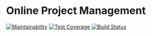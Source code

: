 # Online Project Management
[![Maintainability](https://api.codeclimate.com/v1/badges/e931bb3b29f4050a48f4/maintainability)](https://codeclimate.com/github/aleksey-ilin/table/maintainability) [![Test Coverage](https://api.codeclimate.com/v1/badges/e931bb3b29f4050a48f4/test_coverage)](https://codeclimate.com/github/aleksey-ilin/table/test_coverage) [![Build Status](https://travis-ci.org/aleksey-ilin/table.svg?branch=master)](https://travis-ci.org/aleksey-ilin/table)